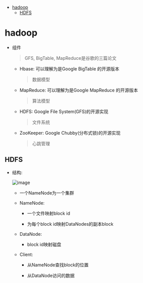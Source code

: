 
<!-- mtoc-start -->

* [hadoop](#hadoop)
  * [HDFS](#hdfs)

<!-- mtoc-end -->

# hadoop

- 组件

    > GFS, BigTable, MapReduce是谷歌的三篇论文

    - Hbase: 可以理解为是Google BigTable 的开源版本
        > 数据模型

    - MapReduce: 可以理解为是Google MapReduce 的开源版本

        > 算法模型

    - HDFS: Google File System(GFS)的开源实现
        > 文件系统

    - ZooKeeper: Google Chubby(分布式锁)的开源实现
        > 心跳管理

## HDFS

- 结构:

    ![image](./Pictures/rdbms/hdfs.avif)

    - 一个NameNode为一个集群

    - NameNode:

        - 一个文件映射block id

        - 为每个block id映射DataNodes的副本block

    - DataNode:

        - block id映射磁盘

    - Client:

        - 从NameNode查找block的位置

        - 从DataNode访问的数据
